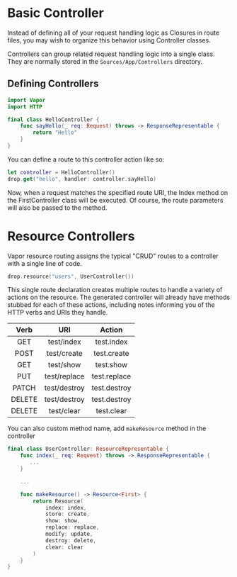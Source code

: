 # Basic Controller

Instead of defining all of your request handling logic as Closures in route files, you may wish to organize this behavior
using Controller classes. 

Controllers can group related request handling logic into a single class. They are normally stored 
in the `Sources/App/Controllers` directory.

## Defining Controllers

```swift
import Vapor
import HTTP

final class HelloController {
    func sayHello(_ req: Request) throws -> ResponseRepresentable {
        return "Hello"
    }
}
```

You can define a route to this controller action like so:

```swift
let controller = HelloController()
drop.get("hello", handler: controller.sayHello)
```

Now, when a request matches the specified route URI, the Index method on the FirstController 
class will be executed. Of course, the route parameters will also be passed to the method.

# Resource Controllers

Vapor resource routing assigns the typical "CRUD" routes to a controller with a single line of code. 

```swift
drop.resource("users", UserController())
```

This single route declaration creates multiple routes to handle a variety of actions on the resource. 
The generated controller will already have methods stubbed for each of these actions, including 
notes informing you of the HTTP verbs and URIs they handle.

| Verb            | URI             |  Action       |
| :-------------: | :-------------: | :-----------: |
| GET             | test/index      | test.index    |
| POST            | test/create     | test.create   |
| GET             | test/show       | test.show     |
| PUT             | test/replace    | test.replace  |
| PATCH           | test/destroy    | test.destroy  |
| DELETE          | test/destroy    | test.destroy  |
| DELETE          | test/clear      | test.clear    |

You can also custom method name, add `makeResource` method in the controller

```swift
final class UserController: ResourceRepresentable {
    func index(_ req: Request) throws -> ResponseRepresentable {
       ...
    }

    ...

    func makeResource() -> Resource<First> {
        return Resource(
            index: index,
            store: create,
            show: show,
            replace: replace,
            modify: update,
            destroy: delete,
            clear: clear
        )
    }
}
```
